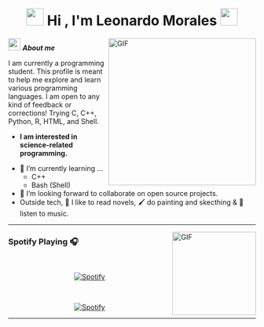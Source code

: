 <h1 align="center"> <img src="https://emoji.gg/assets/emoji/7333-parrotdance.gif" width ="35"> Hi , I'm Leonardo Morales <img src="https://emoji.gg/assets/emoji/7333-parrotdance.gif" width ="35"> </h1>

<img align="right" alt="GIF" height="300px" src="https://media3.giphy.com/media/v1.Y2lkPTc5MGI3NjExM2Fsd3k2dXdjcDJqbmQ2eTRmenVkZ2ZqYmt6N3E3OXplemN0NnJzNCZlcD12MV9pbnRlcm5hbF9naWZfYnlfaWQmY3Q9Zw/heIX5HfWgEYlW/giphy.webp" />

<img src="https://cdn3.emoji.gg/emojis/44476-froggydance.gif" width = "25"> ***About me***

I am currently a programming student. This profile is meant to help me explore and learn various programming languages. I am open to any kind of feedback or corrections! Trying C, C++, Python, R, HTML, and Shell. 
* **I am interested in science-related programming.**
- 🌱 I’m currently learning ...
  - C++
  - Bash (Shell)
- 👯 I’m looking forward to collaborate on open source projects.
- Outside tech, 📖 I like to read novels, 🖌️ do painting and skecthing & 🎵 listen to music.
---
<img align="right" alt="GIF" height="170px" src="https://media.giphy.com/media/J5B1Y8QZnzXXbLQIBu/giphy.gif" />

### Spotify Playing 🎧

&nbsp;<div align="center">
  [![Spotify](https://spotify-now-playing-3zef7dhgy-leomorgzzzs-projects.vercel.app/api/spotify?background_color=0d1117&border_color=ffffff)](https://open.spotify.com/user/ohr75ansdyw9458ujlnbw8vvv)
</div>

&nbsp;<div align="center">
  [![Spotify](https://novatorem.vercel.app/api/spotify?background_color=0d1117&border_color=ffffff)](https://open.spotify.com/user/ohr75ansdyw9458ujlnbw8vvv)
</div>

---
